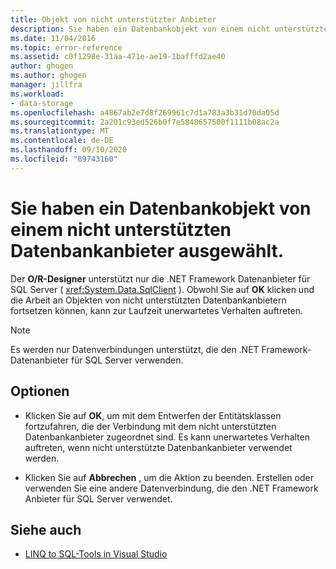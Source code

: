 ```yaml
---
title: Objekt von nicht unterstützter Anbieter
description: Sie haben ein Datenbankobjekt von einem nicht unterstützten Datenbankanbieter ausgewählt.
ms.date: 11/04/2016
ms.topic: error-reference
ms.assetid: c0f1298e-31aa-471e-ae19-1bafffd2ae40
author: ghogen
ms.author: ghogen
manager: jillfra
ms.workload:
- data-storage
ms.openlocfilehash: a4867ab2e7d8f269961c7d1a783a3b31d70da05d
ms.sourcegitcommit: 2a201c93ed526b0f7e5848657500f1111b08ac2a
ms.translationtype: MT
ms.contentlocale: de-DE
ms.lasthandoff: 09/10/2020
ms.locfileid: "89743160"
---
```

# <a name="you-have-selected-a-database-object-from-an-unsupported-database-provider"></a>Sie haben ein Datenbankobjekt von einem nicht unterstützten Datenbankanbieter ausgewählt.

Der **O/R-Designer** unterstützt nur die .NET Framework Datenanbieter für SQL Server ( <xref:System.Data.SqlClient> ). Obwohl Sie auf **OK** klicken und die Arbeit an Objekten von nicht unterstützten Datenbankanbietern fortsetzen können, kann zur Laufzeit unerwartetes Verhalten auftreten.

> [!NOTE]
> Es werden nur Datenverbindungen unterstützt, die den .NET Framework-Datenanbieter für SQL Server verwenden.

## <a name="options"></a>Optionen

- Klicken Sie auf **OK**, um mit dem Entwerfen der Entitätsklassen fortzufahren, die der Verbindung mit dem nicht unterstützten Datenbankanbieter zugeordnet sind. Es kann unerwartetes Verhalten auftreten, wenn nicht unterstützte Datenbankanbieter verwendet werden.

- Klicken Sie auf **Abbrechen** , um die Aktion zu beenden. Erstellen oder verwenden Sie eine andere Datenverbindung, die den .NET Framework Anbieter für SQL Server verwendet.

## <a name="see-also"></a>Siehe auch

- [LINQ to SQL-Tools in Visual Studio](../data-tools/linq-to-sql-tools-in-visual-studio2.md)
